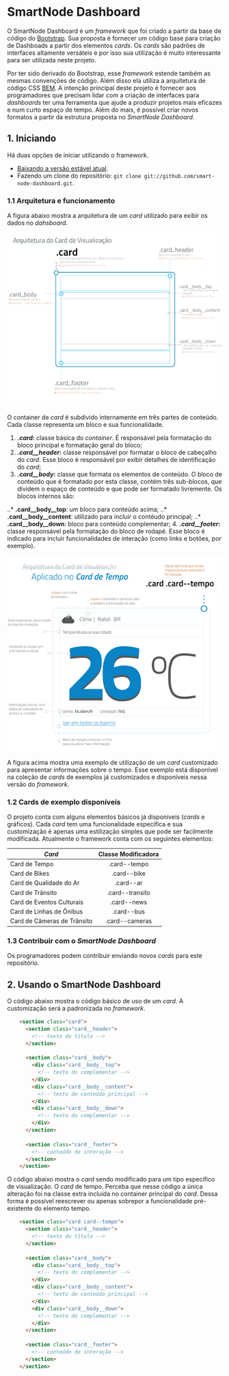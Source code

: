 # SmartNode Dashboard

O SmartNode Dashboard é um *framework* que foi criado a partir da base de código do [Bootstrap](http://getbootstrap.com). Sua proposta é fornecer um código base para criação de Dashboads a partir dos elementos _cards_. Os *cards* são padrões de interfaces altamente versáteis e por isso sua utilização é muito interessante para ser utilizada neste projeto. 

Por ter sido derivado do Bootstrap, esse _framework_ estende também as mesmas convenções de código. Além disso ela utiliza a arquitetura de código CSS [BEM](http://getbem.com/). A intenção principal deste projeto é fornecer aos programadores que precisam lidar com a criação de interfaces para _dashboards_ ter uma ferramenta que ajude a produzir projetos mais eficazes e num curto espaço de tempo. Além do mais, é possível criar novos formatos a partir da estrutura proposta no _SmartNode Dashboard_.

## 1. Iniciando
Há duas opções de iniciar utilizando o framework.
* [Baixando a versão estável atual](https://github.com/smart-node-dashboard/zipball/master).
* Fazendo um clone do repositório: `git clone git://github.com/smart-node-dashboard.git`.

### 1.1 Arquitetura e funcionamento

A figura abaixo mostra a arquitetura de um _card_ utilizado para exibir os dados no _dahsboard_.

![Arquitetura do Card](https://raw.githubusercontent.com/cesimar/smart-node-dashboard/master/arquitetura-card.jpg)

O container de _card_ é subdivido internamente em três partes de conteúdo. Cada classe representa um bloco e sua funcionalidade.

1. __*.card*:__ classe básica do _container_. É responsável pela formatação do bloco principal e formatação geral do bloco;
2. __*.card__header*:__ classe responsável por formatar o bloco de cabeçalho do _card_. Esse bloco é responsável por exibir detalhes de identificação do _card_;
3. __*.card__body*:__ classe que formata os elementos de conteúdo. O bloco de conteúdo que é formatado por esta classe, contém três sub-blocos, que dividem o espaço de conteúdo e que pode ser formatado livremente. Os blocos internos são:  

..* __.card__body__top__: um bloco para conteúdo acima; 
..* __.card__body__content__: utilizado para incluir o contéudo principal;
..* __.card__body__down__: bloco para conteúdo complementar;
4. __*.card__footer*:__ classe responsável pela formatação do bloco de rodapé. Esse bloco é indicado para incluir funcionalidades de interação (como links e botões, por exemplo).

![Card de Tempo](https://raw.githubusercontent.com/cesimar/smart-node-dashboard/master/arquitetura-card-tempo.jpg)

A figura acima mostra uma exemplo de utilização de um _card_ customizado para apresentar informações sobre o tempo. Esse exemplo está disponível na coleção de _cards_ de exemplos já customizados e disponíveis nessa versão do _framework_.

### 1.2 Cards de exemplo disponíveis
O projeto conta com alguns elementos básicos já disponíveis (_cards_ e gráficos). Cada _card_ tem uma funcionalidade específica e sua customização é apenas uma estilização simples que pode ser facilmente modificada. Atualmente o framework conta com os seguintes elementos:

| _Card_                        | Classe Modificadora  |
| ----------------------------- |:--------------------:|
| Card de Tempo                 | .card--tempo         |
| Card de Bikes                 | .card--bike          |
| Card de Qualidade do Ar       | .card--ar            |
| Card de Trânsito              | .card--transito      |
| Card de Eventos Culturais     | .card--news          | 
| Card de Linhas de Ônibus      | .card--bus           |
| Card de Câmeras de Trânsito   | .card--cameras       |

### 1.3 Contribuir com o _SmartNode Dashboard_
Os programadores podem contribuir enviando novos _cards_ para este repositório.

## 2. Usando o SmartNode Dashboard

O código abaixo mostra o código básico de uso de um _card_. A customização será a padronizada no _framework_.

```html
    <section class="card">
      <section class="card__header">
        <!-- texto do título -->
      </section>

      <section class="card__body">
        <div class="card__body__top">
          <!-- texto do complementar -->
        </div>
        <div class="card__body__content">
          <!-- texto do conteúdo principal -->
        </div>
        <div class="card__body__down">
          <!-- texto do complementar -->
        </div>
      </section>

      <section class="card__footer">
        <!-- conteúdo de interação -->
      </section>
    </section>
```

O código abaixo mostra o _card_ sendo modificado para um tipo específico de visualização. O _card_ de tempo. Perceba que nesse código a única alteração foi na classe extra incluída no container principal do _card_. Dessa forma é possível reescrever ou apenas sobrepor a funcionalidade pré-existente do elemento tempo.

```html
    <section class="card card--tempo">
      <section class="card__header">
        <!-- texto do título -->
      </section>

      <section class="card__body">
        <div class="card__body__top">
          <!-- texto do complementar -->
        </div>
        <div class="card__body__content">
          <!-- texto do conteúdo principal -->
        </div>
        <div class="card__body__down">
          <!-- texto do complementar -->
        </div>
      </section>

      <section class="card__footer">
        <!-- conteúdo de interação -->
      </section>
    </section>
```
